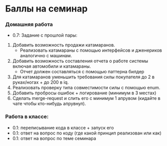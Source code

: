 # Баллы на семинар
### Домашняя работа
* 0.7: Задание с прошлой пары:
1. Добавить возможность продажи катамаранов.
   - Реализовать катамараны с помощью интерфейсов и дженериков аналогично с машинам.
2. Добавить возможность составления отчета о работе системы включая автомобили и катамараны.
   - Отчет должен составляться с помощью паттерна билдер
3. Для катамаранов уменьшить требования силы покупателя до 2 в руках/ногах + до 200 в iq.
4. Реализовать проверку типа совместимости силы с помощью enum.
5. Добавить пробросы ошибок + логирование (минимум в 3 местах)
6. Сделать merge-request и слить его с минимум 1 апрувом (кидайте в чате чтобы кто-нибудь апрувнул).

### Работа в классе:
* 0.1: переписывание кода в классе + запуск его 
* 0.1: ответ на вопрос по коду (где какой принцип реализован или как) 
* 0.1: ответ на вопрос по теме семинара